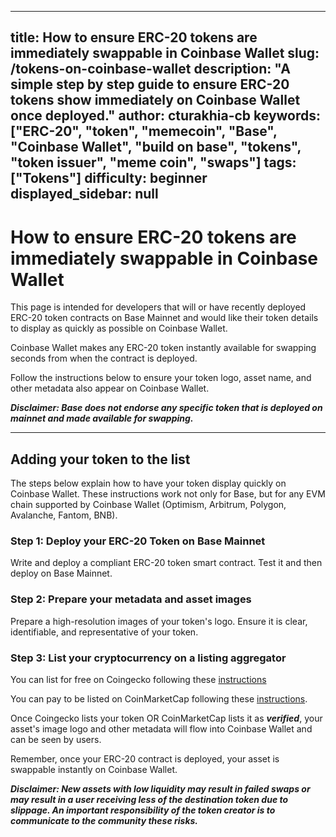 
---
title: How to ensure ERC-20 tokens are immediately swappable in Coinbase Wallet
slug: /tokens-on-coinbase-wallet
description: "A simple step by step guide to ensure ERC-20 tokens show immediately on Coinbase Wallet once deployed."
author: cturakhia-cb
keywords: ["ERC-20", "token", "memecoin", "Base", "Coinbase Wallet", "build on base", "tokens", "token issuer", "meme coin", "swaps"]
tags: ["Tokens"]
difficulty: beginner
displayed_sidebar: null
---

# How to ensure ERC-20 tokens are immediately swappable in Coinbase Wallet

This page is intended for developers that will or have recently deployed ERC-20 token contracts on Base Mainnet and would like their token details to display as quickly as possible on Coinbase Wallet.

Coinbase Wallet makes any ERC-20 token instantly available for swapping seconds from when the contract is deployed.

Follow the instructions below to ensure your token logo, asset name, and other metadata also appear on Coinbase Wallet. 

**_Disclaimer: Base does not endorse any specific token that is deployed on mainnet and made  available for swapping._**

---

## Adding your token to the list

The steps below explain how to have your token display quickly on Coinbase Wallet. These instructions work not only for Base, but for any EVM chain supported by Coinbase Wallet (Optimism, Arbitrum, Polygon, Avalanche, Fantom, BNB). 

### Step 1: Deploy your ERC-20 Token on Base Mainnet
Write and deploy a compliant ERC-20 token smart contract. Test it and then deploy on Base Mainnet. 

### Step 2: Prepare your metadata and asset images
Prepare a high-resolution images of your token's logo. Ensure it is clear, identifiable, and representative of your token. 

### Step 3: List your cryptocurrency on a listing aggregator
You can list for free on Coingecko following these [instructions](https://support.coingecko.com/hc/en-us/articles/7291312302617-How-to-list-new-cryptocurrencies-on-CoinGecko)

You can pay to be listed on CoinMarketCap following these [instructions](https://support.coinmarketcap.com/hc/en-us/articles/360043659351-Listings-Criteria).

Once Coingecko lists your token OR CoinMarketCap lists it as ***verified***, your asset's image logo and other metadata will flow into Coinbase Wallet and can be seen by users.

Remember, once your ERC-20 contract is deployed, your asset is swappable instantly on Coinbase Wallet.

**_Disclaimer: New assets with low liquidity may result in failed swaps or may result in a user receiving less of the destination token due to slippage. An important responsibility of the token creator is to communicate to the community these risks._**

